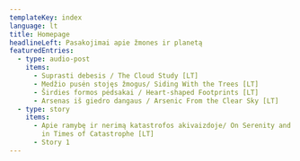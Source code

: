 ```yaml
---
templateKey: index
language: lt
title: Homepage
headlineLeft: Pasakojimai apie žmones ir planetą
featuredEntries:
  - type: audio-post
    items:
      - Suprasti debesis / The Cloud Study [LT]
      - Medžio pusėn stojęs žmogus/ Siding With the Trees [LT]
      - Širdies formos pėdsakai / Heart-shaped Footprints [LT]
      - Arsenas iš giedro dangaus / Arsenic From the Clear Sky [LT]
  - type: story
    items:
      - Apie ramybę ir nerimą katastrofos akivaizdoje/ On Serenity and Anxiety
        in Times of Catastrophe [LT]
      - Story 1
---
```

